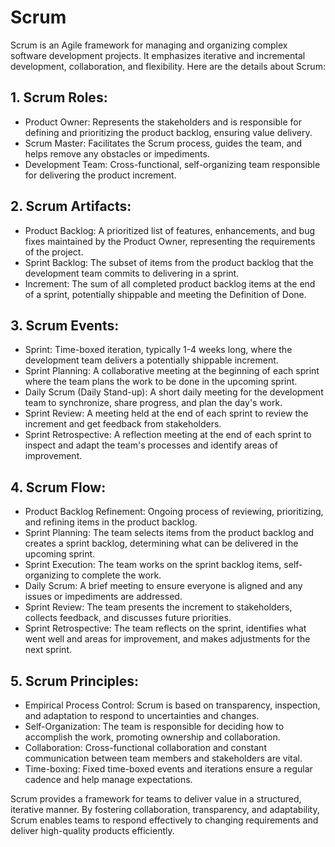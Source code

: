# Scrum 
Scrum is an Agile framework for managing and organizing complex software development projects. It emphasizes iterative and incremental development, collaboration, and flexibility. Here are the details about Scrum:

## 1. Scrum Roles:
- Product Owner: Represents the stakeholders and is responsible for defining and prioritizing the product backlog, ensuring value delivery.
- Scrum Master: Facilitates the Scrum process, guides the team, and helps remove any obstacles or impediments.
- Development Team: Cross-functional, self-organizing team responsible for delivering the product increment.

## 2. Scrum Artifacts:
- Product Backlog: A prioritized list of features, enhancements, and bug fixes maintained by the Product Owner, representing the requirements of the project.
- Sprint Backlog: The subset of items from the product backlog that the development team commits to delivering in a sprint.
- Increment: The sum of all completed product backlog items at the end of a sprint, potentially shippable and meeting the Definition of Done.

## 3. Scrum Events:
- Sprint: Time-boxed iteration, typically 1-4 weeks long, where the development team delivers a potentially shippable increment.
- Sprint Planning: A collaborative meeting at the beginning of each sprint where the team plans the work to be done in the upcoming sprint.
- Daily Scrum (Daily Stand-up): A short daily meeting for the development team to synchronize, share progress, and plan the day's work.
- Sprint Review: A meeting held at the end of each sprint to review the increment and get feedback from stakeholders.
- Sprint Retrospective: A reflection meeting at the end of each sprint to inspect and adapt the team's processes and identify areas of improvement.

## 4. Scrum Flow:
- Product Backlog Refinement: Ongoing process of reviewing, prioritizing, and refining items in the product backlog.
- Sprint Planning: The team selects items from the product backlog and creates a sprint backlog, determining what can be delivered in the upcoming sprint.
- Sprint Execution: The team works on the sprint backlog items, self-organizing to complete the work.
- Daily Scrum: A brief meeting to ensure everyone is aligned and any issues or impediments are addressed.
- Sprint Review: The team presents the increment to stakeholders, collects feedback, and discusses future priorities.
- Sprint Retrospective: The team reflects on the sprint, identifies what went well and areas for improvement, and makes adjustments for the next sprint.

## 5. Scrum Principles:
- Empirical Process Control: Scrum is based on transparency, inspection, and adaptation to respond to uncertainties and changes.
- Self-Organization: The team is responsible for deciding how to accomplish the work, promoting ownership and collaboration.
- Collaboration: Cross-functional collaboration and constant communication between team members and stakeholders are vital.
- Time-boxing: Fixed time-boxed events and iterations ensure a regular cadence and help manage expectations.

Scrum provides a framework for teams to deliver value in a structured, iterative manner. By fostering collaboration, transparency, and adaptability, Scrum enables teams to respond effectively to changing requirements and deliver high-quality products efficiently.